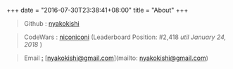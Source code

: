 +++
date = "2016-07-30T23:38:41+08:00"
title = "About"
+++

> Github : [nyakokishi](https://www.github.com/nyakokishi)

> CodeWars : [niconiconi](https://www.codewars.com/users/niconiconi) (Leaderboard Position: #2,418 *util January 24, 2018* )

> Email [:](http://english-1517131545.spampoison.com) [nyakokishi@gmail.com](mailto: nyakokishi@gmail.com)

